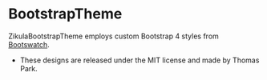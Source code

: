 # BootstrapTheme

ZikulaBootstrapTheme employs custom Bootstrap 4 styles from [Bootswatch](https://bootswatch.com/).

- These designs are released under the MIT license and made by Thomas Park.
